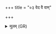 +++
title = "०३ वेद वै वाम्"

+++
<details><summary>मूलम् (GR)</summary>

वेद वै वां नामधेयं  
जिगीवाँ अपराजितम् ।  
प्रजां च बह्वीम् आ शासे  
राष्ट्रं चेन्द्राभिरक्षितम् ॥
</details>